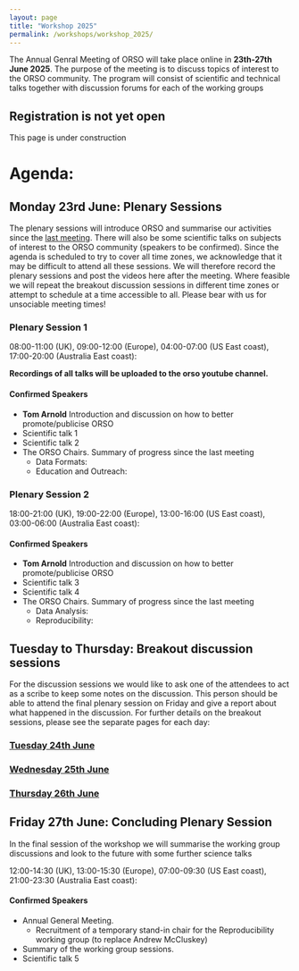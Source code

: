 ```yaml
---
layout: page
title: "Workshop 2025"
permalink: /workshops/workshop_2025/
---
```


The Annual Genral Meeting of ORSO will take place online in **23th-27th June 2025**. The purpose of the meeting is to discuss topics of interest to the ORSO community.
The program will consist of scientific and technical talks together with discussion forums for each of the working groups

## Registration is not yet open

This page is under construction

# Agenda:

## Monday 23rd June: Plenary Sessions

The plenary sessions will introduce ORSO and summarise our activities since the [last meeting](https://www.reflectometry.org/workshops/workshop_2024/). 
There will also be some scientific talks on subjects of interest to the ORSO community (speakers to be confirmed).
Since the agenda is scheduled to try to cover all time zones, we acknowledge that it may be difficult to attend all these sessions. We will therefore record the plenary sessions and post the videos here after the meeting.
Where feasible we will repeat the breakout discussion sessions in different time zones or attempt to schedule at a time accessible to all. Please bear with us for unsociable meeting times!

### Plenary Session 1
08:00-11:00 (UK), 09:00-12:00 (Europe), 04:00-07:00 (US East coast), 17:00-20:00 (Australia East coast):

**Recordings of all talks will be uploaded to the orso youtube channel.**

#### Confirmed Speakers
- **Tom Arnold** Introduction and discussion on how to better promote/publicise ORSO
- Scientific talk 1
- Scientific talk 2
- The ORSO Chairs. Summary of progress since the last meeting
  - Data Formats: 
  - Education and Outreach: 

### Plenary Session 2
18:00-21:00 (UK), 19:00-22:00 (Europe), 13:00-16:00 (US East coast), 03:00-06:00 (Australia East coast): 

#### Confirmed Speakers
- **Tom Arnold** Introduction and discussion on how to better promote/publicise ORSO
- Scientific talk 3
- Scientific talk 4
- The ORSO Chairs. Summary of progress since the last meeting
  - Data Analysis: 
  - Reproducibility: 

## Tuesday to Thursday: Breakout discussion sessions

For the discussion sessions we would like to ask one of the attendees to act as a scribe to keep some notes on the discussion. This person should be able to attend the final plenary session on Friday and give a report about what happened in the discussion. For further details on the breakout sessions, please see the separate pages for each day:

### [Tuesday 24th June](/workshops/workshop_2025/tuesday.md)

### [Wednesday 25th June](/workshops/workshop_2025/wednesday.md/)

### [Thursday 26th June](/workshops/workshop_2025/thursday.md)

## Friday 27th June: Concluding Plenary Session

In the final session of the workshop we will summarise the working group discussions and look to the future with some further science talks

12:00-14:30 (UK), 13:00-15:30 (Europe), 07:00-09:30 (US East coast), 21:00-23:30 (Australia East coast):

#### Confirmed Speakers
- Annual General Meeting.
  - Recruitment of a temporary stand-in chair for the Reproducibility working group (to replace Andrew McCluskey)
- Summary of the working group sessions.
- Scientific talk 5
